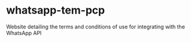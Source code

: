 # whatsapp-tem-pcp
Website detailing the terms and conditions of use for integrating with the WhatsApp API
